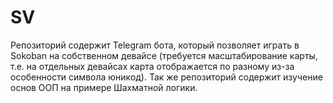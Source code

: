 # SV

Репозиторий содержит Telegram бота, который позволяет играть в Sokoban на собственном девайсе (требуется масштабирование карты, т.е. на отдельных девайсах карта отображается по разному из-за особенности символа юникод).
Так же репозиторий содержит изучение основ ООП на примере Шахматной логики.
